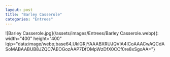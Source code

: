 ```yaml
---
layout: post
title: "Barley Casserole"
categories: "Entrees"
---
```

![Barley Casserole.jpg](/assets/images/Entrees/Barley Casserole.webp){: width="400" height="400" lqip="data:image/webp;base64,UklGRjYAAABXRUJQVlA4ICoAAACwAQCdASoMABAABUB8JZQC7AEOGozAAP7DfOMpWzDfX0CCf0re8xSgoAA="}

